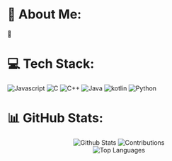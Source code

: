 # 💫 About Me:
🖤 <br>
# 💻 Tech Stack:
![Javascript](https://img.shields.io/badge/Javascript-brightgreen?style=for-the-badge&logo=javascript&color=blue)
![C](https://img.shields.io/badge/C-brightgreen?style=for-the-badge&logo=c&color=blue)
![C++](https://img.shields.io/badge/C%2B%2B-brightgreen?style=for-the-badge&logo=c%2B%2B&color=blue)
![Java](https://img.shields.io/badge/Java-brightgreen?style=for-the-badge&logo=oracle&color=blue)
![kotlin](https://img.shields.io/badge/kotlin-brightgreen?style=for-the-badge&logo=kotlin&color=blue)
![Python](https://img.shields.io/badge/Python-brightgreen?style=for-the-badge&logo=Python&color=blue)

# 📊 GitHub Stats:
<div align="center">
  <img src="https://github-readme-stats.vercel.app/api?username=anto426&theme=dark&hide_border=true&include_all_commits=true&count_private=true" alt="Github Stats">
  <img src="https://github-readme-streak-stats.herokuapp.com/?user=anto426&theme=dark&hide_border=true" alt="Contributions">
  <br>
  <img src="https://github-readme-stats.vercel.app/api/top-langs/?username=anto426&theme=dark&hide_border=true&include_all_commits=true&count_private=true&layout=compact" alt="Top Languages">
</div>






